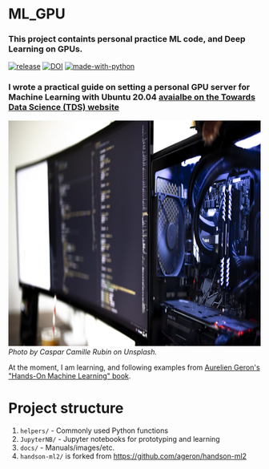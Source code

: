 # ML_GPU
### This project containts personal practice ML code, and Deep Learning on GPUs.
[![release](https://img.shields.io/github/v/release/glukicov/ML_GPU)](https://img.shields.io/github/v/release/glukicov/ML_GPU)
[![DOI](https://zenodo.org/badge/277659475.svg)](https://zenodo.org/badge/latestdoi/277659475)
[![made-with-python](https://img.shields.io/badge/Made%20with-Python-1f425f.svg)](https://www.python.org/)
### I wrote a practical guide on setting a personal GPU server for Machine Learning with Ubuntu 20.04 <a href=https://towardsdatascience.com/set-up-of-a-personal-gpu-server-for-machine-learning-with-ubuntu-20-04-100e787105ad target="_blank"> avaialbe on the Towards Data Science (TDS) website</a> 
<div style="text-align:center"><a href=http://www.hep.ucl.ac.uk/~lukicov target="_blank"><img src="docs/gpu.jpeg" height="450"></a></div>
<i>Photo by Caspar Camille Rubin on Unsplash.</i>

<br/>

At the moment, I am learning, and following examples from <a href=https://www.oreilly.com/library/view/hands-on-machine-learning/9781492032632/ target="_blank">Aurelien Geron's "Hands-On Machine Learning" book</a>.  <br>

Project structure
============
1. `helpers/` - Commonly used Python functions 
2. `JupyterNB/` - Jupyter notebooks for prototyping and learning 
3. `docs/` - Manuals/images/etc. 
4. `handson-ml2/` is forked from https://github.com/ageron/handson-ml2 

